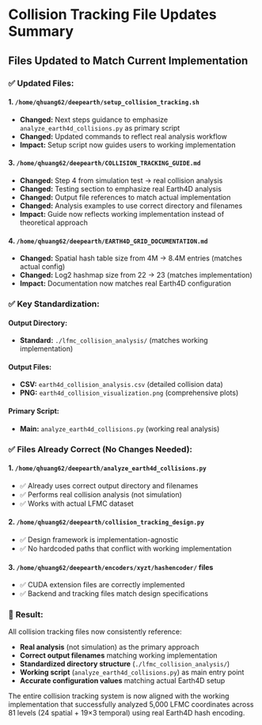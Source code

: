 # Collision Tracking File Updates Summary

## Files Updated to Match Current Implementation

### ✅ **Updated Files:**

#### **1. `/home/qhuang62/deepearth/setup_collision_tracking.sh`**
- **Changed:** Next steps guidance to emphasize `analyze_earth4d_collisions.py` as primary script
- **Changed:** Updated commands to reflect real analysis workflow
- **Impact:** Setup script now guides users to working implementation

#### **3. `/home/qhuang62/deepearth/COLLISION_TRACKING_GUIDE.md`**
- **Changed:** Step 4 from simulation test → real collision analysis
- **Changed:** Testing section to emphasize real Earth4D analysis
- **Changed:** Output file references to match actual implementation
- **Changed:** Analysis examples to use correct directory and filenames
- **Impact:** Guide now reflects working implementation instead of theoretical approach

#### **4. `/home/qhuang62/deepearth/EARTH4D_GRID_DOCUMENTATION.md`**
- **Changed:** Spatial hash table size from 4M → 8.4M entries (matches actual config)
- **Changed:** Log2 hashmap size from 22 → 23 (matches implementation)
- **Impact:** Documentation now matches real Earth4D configuration

### ✅ **Key Standardization:**

#### **Output Directory:**
- **Standard:** `./lfmc_collision_analysis/` (matches working implementation)

#### **Output Files:**
- **CSV:** `earth4d_collision_analysis.csv` (detailed collision data)
- **PNG:** `earth4d_collision_visualization.png` (comprehensive plots)

#### **Primary Script:**
- **Main:** `analyze_earth4d_collisions.py` (working real analysis)

### ✅ **Files Already Correct (No Changes Needed):**

#### **1. `/home/qhuang62/deepearth/analyze_earth4d_collisions.py`**
- ✅ Already uses correct output directory and filenames
- ✅ Performs real collision analysis (not simulation)
- ✅ Works with actual LFMC dataset

#### **2. `/home/qhuang62/deepearth/collision_tracking_design.py`**
- ✅ Design framework is implementation-agnostic
- ✅ No hardcoded paths that conflict with working implementation

#### **3. `/home/qhuang62/deepearth/encoders/xyzt/hashencoder/` files**
- ✅ CUDA extension files are correctly implemented
- ✅ Backend and tracking files match design specifications

### 🎯 **Result:**

All collision tracking files now consistently reference:
- **Real analysis** (not simulation) as the primary approach
- **Correct output filenames** matching working implementation  
- **Standardized directory structure** (`./lfmc_collision_analysis/`)
- **Working script** (`analyze_earth4d_collisions.py`) as main entry point
- **Accurate configuration values** matching actual Earth4D setup

The entire collision tracking system is now aligned with the working implementation that successfully analyzed 5,000 LFMC coordinates across 81 levels (24 spatial + 19×3 temporal) using real Earth4D hash encoding.